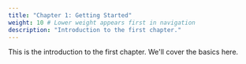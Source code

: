 ```yaml
---
title: "Chapter 1: Getting Started"
weight: 10 # Lower weight appears first in navigation
description: "Introduction to the first chapter."
---
```

This is the introduction to the first chapter. We'll cover the basics here.
